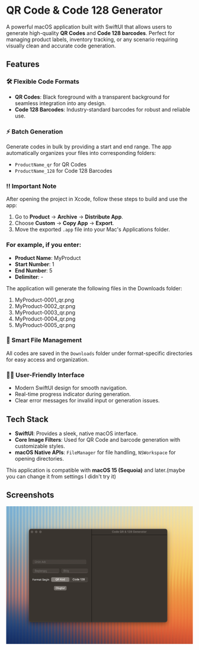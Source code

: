 # QR Code & Code 128 Generator

A powerful macOS application built with SwiftUI that allows users to generate high-quality **QR Codes** and **Code 128 barcodes**. Perfect for managing product labels, inventory tracking, or any scenario requiring visually clean and accurate code generation.

## Features

### 🛠 Flexible Code Formats  
- **QR Codes**: Black foreground with a transparent background for seamless integration into any design.  
- **Code 128 Barcodes**: Industry-standard barcodes for robust and reliable use.  

### ⚡ Batch Generation  
Generate codes in bulk by providing a start and end range. The app automatically organizes your files into corresponding folders:  
- `ProductName_qr` for QR Codes  
- `ProductName_128` for Code 128 Barcodes  

### ‼️ Important Note  
After opening the project in Xcode, follow these steps to build and use the app:  
1. Go to **Product** → **Archive** → **Distribute App**.  
2. Choose **Custom** → **Copy App** → **Export**.  
3. Move the exported `.app` file into your Mac's Applications folder. 

### For example, if you enter:
- **Product Name**: MyProduct
- **Start Number**: 1
- **End Number**: 5
- **Delimiter**: -
  
The application will generate the following files in the Downloads folder:
1. MyProduct-0001_qr.png
2. MyProduct-0002_qr.png
3. MyProduct-0003_qr.png
4. MyProduct-0004_qr.png
5. MyProduct-0005_qr.png

### 📂 Smart File Management  
All codes are saved in the `Downloads` folder under format-specific directories for easy access and organization.  

### 🧑‍💻 User-Friendly Interface  
- Modern SwiftUI design for smooth navigation.  
- Real-time progress indicator during generation.  
- Clear error messages for invalid input or generation issues.  

## Tech Stack  
- **SwiftUI**: Provides a sleek, native macOS interface.  
- **Core Image Filters**: Used for QR Code and barcode generation with customizable styles.  
- **macOS Native APIs**: `FileManager` for file handling, `NSWorkspace` for opening directories.  

 

This application is compatible with **macOS 15 (Sequoia)** and later.(maybe you can change it from settings I didn't try it) 

## Screenshots  
![App Screenshot](app-photo.png)  

